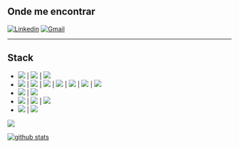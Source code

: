 ## Onde me encontrar
[![Linkedin](https://img.shields.io/badge/-LinkedIn-blue?style=flat&logo=Linkedin&logoColor=white&link=https://www.linkedin.com/in/valterjrdev/)](https://www.linkedin.com/in/valterjrdev/) [![Gmail](https://img.shields.io/badge/-Gmail-blue?style=flat&logo=Gmail&logoColor=white&link=mailto:valterjrdev@gmail.com?subject=Github)](mailto:valterjrdev@gmail.com?subject=Github)

---
## Stack
* ![](https://img.shields.io/badge/PHP-1f425f.svg) | ![](https://img.shields.io/badge/Go-1f425f.svg) | ![](https://img.shields.io/badge/Javascript-1f425f.svg) 
* ![](https://img.shields.io/badge/Symfony-0b733c.svg) | ![](https://img.shields.io/badge/Laravel-0b733c.svg) | ![](https://img.shields.io/badge/Echo&nbsp;Framework-0b733c.svg) | ![](https://img.shields.io/badge/Doctrine-0b733c.svg) | ![](https://img.shields.io/badge/GORM-0b733c.svg) | ![](https://img.shields.io/badge/ExpressJS-0b733c.svg) | ![](https://img.shields.io/badge/SailsJS-0b733c.svg)
* ![](https://img.shields.io/badge/Docker-ab0303.svg) | ![](https://img.shields.io/badge/Kubernetes-ab0303.svg)
* ![](https://img.shields.io/badge/PostgreSQL-b38e07.svg) | ![](https://img.shields.io/badge/Mysql-b38e07.svg) | ![](https://img.shields.io/badge/Redis-b38e07.svg)
* ![](https://img.shields.io/badge/Rabbitmq-047f8a.svg) | ![](https://img.shields.io/badge/Nats-047f8a.svg)

![](https://komarev.com/ghpvc/?username=valterjrdev)

[![github stats](https://github-readme-stats.vercel.app/api?username=valterjrdev&theme=blue-green)](https://github.com/valterjrdev/valterjrdev)
